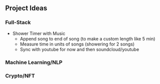 ## Project Ideas

### Full-Stack
* Shower Timer with Music
    * Append song to end of song (to make a custom length like 5 min)
    * Measure time in units of songs (showering for 2 songs)
    * Sync with youtube for now and then soundcloud/youtube

### Machine Learning/NLP

### Crypto/NFT